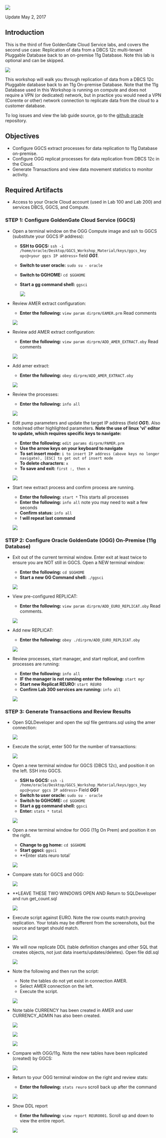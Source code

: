 ![](images/500/lab500.png)

Update May 2, 2017

## Introduction

This is the third of five GoldenGate Cloud Service labs, and covers the second use case: Replication of data from a DBCS 12c multi-tenant Pluggable Database back to an on-premise 11g Database.  Note this lab is optional and can be skipped.

![](images/100/i3.png)

This workshop will walk you through replication of data from a DBCS 12c Pluggable database back to an 11g On-premise Database.  Note that the 11g Database used in this Workshop is running on compute and does not require a VPN (or dedicated) network, but in practice you would need a VPN (Corente or other) network connection to replicate data from the cloud to a customer database.

To log issues and view the lab guide source, go to the [github oracle](https://github.com/pcdavies/GoldenGateCloudService/issues) repository.

## Objectives

- Configure GGCS extract processes for data replication to 11g Database on-premise.
- Configure OGG replicat processes for data replication from DBCS 12c in the Cloud.
- Generate Transactions and view data movement statistics to monitor activity.

## Required Artifacts

- Access to your Oracle Cloud account (used in Lab 100 and Lab 200) and services DBCS, GGCS, and Compute.

### **STEP 1**: Configure GoldenGate Cloud Service (GGCS)

- Open a terminal window on the OGG Compute image and ssh to GGCS (substitute your GGCS IP address):
	- **SSH to GGCS:** `ssh -i /home/oracle/Desktop/GGCS_Workshop_Material/keys/ggcs_key opc@<your ggcs IP address>` field ***GG1***.
	- **Switch to user oracle:** `sudo su - oracle`
    - **Switch to GGHOME:** `cd $GGHOME`
	- **Start a gg command shell:** `ggsci`

	    ![](images/300/i1.png)

- Review AMER extract configuration:
    - **Enter the following:** `view param dirprm/EAMER.prm`  Read comments

	![](images/300/i1.1.png)

- Review add AMER extract configuration:
    - **Enter the following:** `view param dirprm/ADD_AMER_EXTRACT.oby`  Read comments

	![](images/300/i2.png)

- Add amer extract:
    - **Enter the following:** `obey dirprm/ADD_AMER_EXTRACT.oby`

	![](images/300/i3.png)

- Review the processes:
	- **Enter the following:** `info all`

	![](images/300/i4.png)

- Edit pump parameters and update the target IP address (field ***OG1***).  Also note/read other highlighted parameters.  **Note the use of linux 'vi' editor to update, which requires specific keys to navigate:**
	- **Enter the following:** `edit params dirprm/PAMER.prm`
	- **Use the arrow keys on your keyboard to navigate**
	- **To set insert mode:** `i to insert IP address (above keys no longer navigate), [ESC] to get out of insert mode`
	- **To delete characters:** `x`
	- **To save and exit:** `first :, then x`

	![](images/300/i6.png)

- Start new extract process and confirm process are running. 
	- **Enter the following:** `start *`  This starts all processes
	- **Enter the following:** `info all` note you may need to wait a few seconds
	- **Confirm status:** `info all`
	- **! will repeat last command**

	![](images/300/i7.png)

### **STEP 2**: Configure Oracle GoldenGate (OGG) On-Premise (11g Database)

- Exit out of the current terminal window.  Enter exit at least twice to ensure you are NOT still in GGCS.  Open a NEW terminal window:
	- **Enter the following:** `cd $GGHOME`
	- **Start a new GG Command shell:** `./ggsci`

	![](images/300/i8.png)

- View pre-configured REPLICAT:
	- **Enter the following:** `view param dirprm/ADD_EURO_REPLICAT.oby`  Read comments.

	![](images/300/i9.png)

- Add new REPLICAT:
	- **Enter the following:** `obey ./dirprm/ADD_EURO_REPLICAT.oby`

	![](images/300/i10.png)

- Review processes, start manager, and start replicat, and confirm processes are running:
	- **Enter the following:** `info all`
	- **IF the manager is not running enter the following:** `start mgr`
	- **Start new Replicat REURO:** `start REURO`
	- **Confirm Lab 300 services are running:** `info all`

	![](images/300/i11.png)

### **STEP 3**: Generate Transactions and Review Results

- Open SQLDeveloper and open the sql file gentrans.sql using the amer connection:

	![](images/300/i12.png)

- Execute the script, enter 500 for the number of transactions:

	![](images/300/i13.png)

- Open a new terminal window for GGCS (DBCS 12c), and position it on the left.  SSH into GGCS.
	- **SSH to GGCS:** `ssh -i /home/oracle/Desktop/GGCS_Workshop_Material/keys/ggcs_key opc@<your ggcs IP address>` Field ***GG1***
	- **Switch to user oracle:** `sudo su - oracle`
    - **Switch to GGHOME:** `cd $GGHOME`
	- **Start a gg command shell:** `ggsci`
	- **Enter:** `stats * total`

	![](images/300/i14.png)

- Open a new terminal window for OGG (11g On Prem) and position it on the right.
	- **Change to gg home:** `cd $GGHOME`
	- **Start ggsci:** `ggsci`
	- **Enter stats reuro total`

	![](images/300/i15.png)

- Compare stats for GGCS and OGG:

	![](images/300/i16.png)

- **LEAVE THESE TWO WINDOWS OPEN AND Return to SQLDeveloper and run get_count.sql

	![](images/300/i17.png)

- Execute script against EURO.  Note the row counts match proving replication.  Your totals may be different from the screenshots, but the source and target should match.

	![](images/300/i18.png)

- We will now replicate DDL (table definition changes and other SQL that creates objects, not just data inserts/updates/deletes).  Open file ddl.sql

	![](images/300/i19.png)

- Note the following and then run the script:
	- Note the tables do not yet exist in connection AMER.
	- Select AMER connection on the left.
	- Execute the script.

	![](images/300/i20.png)

- Note table CURRENCY has been created in AMER and user CURRENCY_ADMIN has also been created.

	![](images/300/i21.png)

	![](images/300/i22.png)

	![](images/300/i23.png)

- Compare with OGG/11g.  Note the new tables have been replicated (created) by GGCS:

	![](images/300/i24.png)

- Return to your OGG terminal window on the right and review stats:
	- **Enter the following:** `stats reuro` scroll back up after the command

	![](images/300/i25.png)

- Show DDL report	
	- **Enter the following:** `view report REURO001`.  Scroll up and down to view the entire report.

	![](images/300/i26.png)
